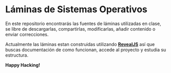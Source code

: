 # Láminas de Sistemas Operativos

En este repositorio encontrarás las fuentes de láminas utilizadas
en clase, se libre de descargarlas, compartirlas, modificarlas, añadir
contenido o enviar correcciones.

Actualmente las láminas estan construidas utilizando **[RevealJS](https://github.com/hakimel/reveal.js)** así que buscas documentación de como funcionan, accede al proyecto y estudia su estructura.

**Happy Hacking!**
